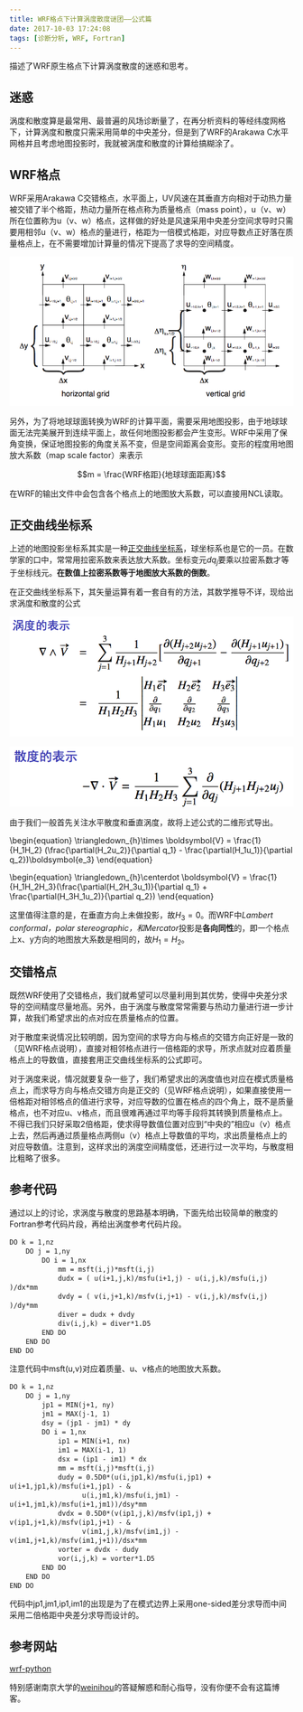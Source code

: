 ```yaml
---
title: WRF格点下计算涡度散度谜团——公式篇
date: 2017-10-03 17:24:08
tags: [诊断分析, WRF, Fortran]
---
```

描述了WRF原生格点下计算涡度散度的迷惑和思考。

<!--more-->

## 迷惑

涡度和散度算是最常用、最普遍的风场诊断量了，在再分析资料的等经纬度网格下，计算涡度和散度只需采用简单的中央差分，但是到了WRF的Arakawa C水平网格并且考虑地图投影时，我就被涡度和散度的计算给搞糊涂了。

## WRF格点

WRF采用Arakawa C交错格点，水平面上，UV风速在其垂直方向相对于动热力量被交错了半个格距，热动力量所在格点称为质量格点（mass point），u（v、w）所在位置称为u（v、w）格点，这样做的好处是风速采用中央差分空间求导时只需要用相邻u（v、w）格点的量进行，格距为一倍模式格距，对应导数点正好落在质量格点上，在不需要增加计算量的情况下提高了求导的空间精度。

![C_Grid][]

另外，为了将地球球面转换为WRF的计算平面，需要采用地图投影，由于地球球面无法完美展开到连续平面上，故任何地图投影都会产生变形。WRF中采用了保角变换，保证地图投影的角度关系不变，但是空间距离会变形。变形的程度用地图放大系数（map scale factor）来表示

$$m = \frac{WRF格距}{地球球面距离}$$

在WRF的输出文件中会包含各个格点上的地图放大系数，可以直接用NCL读取。

## 正交曲线坐标系

上述的地图投影坐标系其实是一种[正交曲线坐标系][]，球坐标系也是它的一员。在数学家的口中，常常用拉密系数来表达放大系数。坐标变元$dq_j$要乘以拉密系数才等于坐标线元。**在数值上拉密系数等于地图放大系数的倒数**。

在正交曲线坐标系下，其矢量运算有着一套自有的方法，其数学推导不详，现给出求涡度和散度的公式

![vorticity][]

![divergence][]

由于我们一般首先关注水平散度和垂直涡度，故将上述公式的二维形式导出。

\begin{equation}
\triangledown_{h}\times \boldsymbol{V} = \frac{1}{H_1H_2}
(\frac{\partial(H_2u_2)}{\partial q_1} - 
\frac{\partial(H_1u_1)}{\partial q_2})\boldsymbol{e_3}
\end{equation}

\begin{equation}
\triangledown_{h}\centerdot \boldsymbol{V} = \frac{1}
{H_1H_2H_3}(\frac{\partial(H_2H_3u_1)}{\partial q_1} + 
\frac{\partial(H_3H_1u_2)}{\partial q_2})
\end{equation}

这里值得注意的是，在垂直方向上未做投影，故$H_3=0$。而WRF中*Lambert conformal，polar stereographic，和Mercator*投影是**各向同性**的，即一个格点上x、y方向的地图放大系数是相同的，故$H_1 = H_2$。

## 交错格点

既然WRF使用了交错格点，我们就希望可以尽量利用到其优势，使得中央差分求导的空间精度尽量地高。另外，由于涡度与散度常常需要与热动力量进行进一步计算，故我们希望求出的点对应在质量格点的位置。

对于散度来说情况比较明朗，因为空间的求导方向与格点的交错方向正好是一致的（见WRF格点说明），直接对相邻格点进行一倍格距的求导，所求点就对应着质量格点上的导数值，直接套用正交曲线坐标系的公式即可。

对于涡度来说，情况就要复杂一些了，我们希望求出的涡度值也对应在模式质量格点上，而求导方向与格点交错方向是正交的（见WRF格点说明），如果直接使用一倍格距对相邻格点的值进行求导，对应导数的位置在格点的四个角上，既不是质量格点，也不对应u、v格点，而且很难再通过平均等手段将其转换到质量格点上。不得已我们只好采取2倍格距，使求得导数值位置对应到“中央的”相应u（v）格点上去，然后再通过质量格点两侧u（v）格点上导数值的平均，求出质量格点上的对应导数值。注意到，这样求出的涡度空间精度低，还进行过一次平均，与散度相比粗略了很多。

## 参考代码

通过以上的讨论，求涡度与散度的思路基本明确，下面先给出较简单的散度的Fortran参考代码片段，再给出涡度参考代码片段。
```Fortran
DO k = 1,nz
    DO j = 1,ny
        DO i = 1,nx
            mm = msft(i,j)*msft(i,j)
            dudx = ( u(i+1,j,k)/msfu(i+1,j) - u(i,j,k)/msfu(i,j) )/dx*mm
            dvdy = ( v(i,j+1,k)/msfv(i,j+1) - v(i,j,k)/msfv(i,j) )/dy*mm
            diver = dudx + dvdy
            div(i,j,k) = diver*1.D5
        END DO
    END DO
END DO
```
注意代码中msft(u,v)对应着质量、u、v格点的地图放大系数。

```Fortran
DO k = 1,nz
    DO j = 1,ny
        jp1 = MIN(j+1, ny)
        jm1 = MAX(j-1, 1)
        dsy = (jp1 - jm1) * dy
        DO i = 1,nx
            ip1 = MIN(i+1, nx)
            im1 = MAX(i-1, 1)
            dsx = (ip1 - im1) * dx
            mm = msft(i,j)*msft(i,j)
            dudy = 0.5D0*(u(i,jp1,k)/msfu(i,jp1) + u(i+1,jp1,k)/msfu(i+1,jp1) - &
                  u(i,jm1,k)/msfu(i,jm1) - u(i+1,jm1,k)/msfu(i+1,jm1))/dsy*mm
            dvdx = 0.5D0*(v(ip1,j,k)/msfv(ip1,j) + v(ip1,j+1,k)/msfv(ip1,j+1) - &
                  v(im1,j,k)/msfv(im1,j) - v(im1,j+1,k)/msfv(im1,j+1))/dsx*mm
            vorter = dvdx - dudy
            vor(i,j,k) = vorter*1.D5
        END DO
    END DO
END DO
```
代码中jp1,jm1,ip1,im1的出现是为了在模式边界上采用one-sided差分求导而中间采用二倍格距中央差分求导而设计的。

## 参考网站

[wrf-python][]

特别感谢南京大学的[weinihou][]的答疑解惑和耐心指导，没有你便不会有这篇博客。


[C_Grid]: /images/Arakawa_C.png
[vorticity]: /images/vorticity.png
[divergence]: /images/divergence.png
[正交曲线坐标系]: https://en.wikipedia.org/wiki/Curvilinear_coordinates
[wrf-python]: https://github.com/NCAR/wrf-python/blob/develop/fortran/wrf_pvo.f90
[weinihou]: https://github.com/weinihou